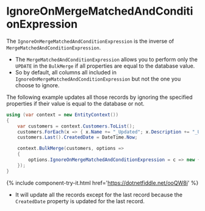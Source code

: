 # IgnoreOnMergeMatchedAndConditionExpression

The `IgnoreOnMergeMatchedAndConditionExpression` is the inverse of `MergeMatchedAndConditionExpression`.

 -  The `MergeMatchedAndConditionExpression` allows you to perform only the `UPDATE` in the `BulkMerge` if all properties are equal to the database value. 
 -  So by default, all columns all included in `IgnoreOnMergeMatchedAndConditionExpression` but not the one you choose to ignore.

The following example updates all those records by ignoring the specified properties if their value is equal to the database or not.

```csharp
using (var context = new EntityContext())
{
    var customers = context.Customers.ToList();
    customers.ForEach(x => { x.Name += "_Updated"; x.Description += "_Updated"; x.ModifiedDate = DateTime.Now; x.IsActive = false; });
    customers.Last().CreatedDate = DateTime.Now;

    context.BulkMerge(customers, options => 
    {
        options.IgnoreOnMergeMatchedAndConditionExpression = c => new {c.Name, c.Description, c.ModifiedDate, c.IsActive };
    });
}
```

{% include component-try-it.html href='https://dotnetfiddle.net/ooQW8i' %}

 - It will update all the records except for the last record because the `CreatedDate` property is updated for the last record.
